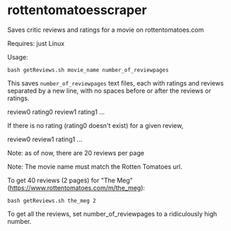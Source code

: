 # rottentomatoesscraper
Saves critic reviews and ratings for a movie on rottentomatoes.com

Requires: just Linux

Usage:

```bash getReviews.sh movie_name number_of_reviewpages```

This saves `number_of_reviewpages` text files, each with ratings and reviews separated 
by a new line, with no spaces before or after the reviews or ratings. 

review0
rating0
review1
rating1
...

If there is no rating (rating0 doesn't exist) for a given review, 

review0
review1
rating1
...

Note: as of now, there are 20 reviews per page

Note: The movie name must match the Rotten Tomatoes url.

To get 40 reviews (2 pages) for "The Meg" (https://www.rottentomatoes.com/m/the_meg):

```bash getReviews.sh the_meg 2```

To get all the reviews, set number_of_reviewpages to a ridiculously high number.
